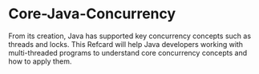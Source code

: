 # Core-Java-Concurrency
From its creation, Java has supported key concurrency concepts such as threads and locks. This Refcard will help Java developers working with multi-threaded programs to understand core concurrency concepts and how to apply them.
